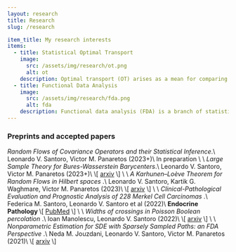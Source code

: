 ```yaml
---
layout: research
title: Research 
slug: /research

item_title: My research interests
items:
  - title: Statistical Optimal Transport
    image:
      src: /assets/img/research/ot.png
      alt: ot
    description: Optimal transport (OT) arises as a mean for comparing probability measures. It endows the space of probability measures with a peculiar geometrical structure, paving the way for its application in statistics, machine learning, and applied mathematics.
  - title: Functional Data Analysis
    image:
      src: /assets/img/research/fda.png
      alt: fda
    description: Functional data analysis (FDA) is a branch of statistics that analyses data providing information about curves, surfaces or anything else varying over a continuum. In its most general form, under an FDA framework, each sample element of functional data is considered to be a random function.
---
```


<!--- 
Preprints and accepted papers.
-->
<h3>Preprints and accepted papers</h3>
<em> Random Flows of Covariance Operators and their Statistical Inference</em>.\
Leonardo V. Santoro, Victor M. Panaretos (2023+)\
In preparation
\
\
<em>Large Sample Theory for Bures-Wasserstein Barycenters</em>.\
Leonardo V. Santoro, Victor M. Panaretos (2023+)\
\[ <a href="https://arxiv.org/abs/2305.15592">arxiv</a> \]
\
\
<em>A Karhunen–Loève Theorem for Random Flows in Hilbert spaces </em>.\
Leonardo V. Santoro, Kartik G. Waghmare, Victor M. Panaretos (2023)\
\[ <a href="https://arxiv.org/abs/2303.00702">arxiv</a> \]
\
\
<em>Clinical-Pathological Evaluation and Prognostic Analysis of 228 Merkel Cell Carcinomas </em>.\
Federica M. Santoro, Leonardo V. Santoro et al (2022)\
<strong>Endocrine Pathology </strong> \[ <a href="https://pubmed.ncbi.nlm.nih.gov/35551625/">PubMed</a> \]
\
\
<em>Widths of crossings in Poisson Boolean percolation </em>.\
Ioan Manolescu, Leonardo V. Santoro (2022)\
\[ <a href="https://arxiv.org/abs/2211.11661">arxiv</a> \]
\
\
<em>Nonparametric Estimation for SDE with Sparsely Sampled Paths: an FDA Perspective </em>.\
Neda M. Jouzdani, Leonardo V. Santoro, Victor M. Panaretos (2021)\
\[ <a href="https://arxiv.org/abs/2110.14433">arxiv</a> \]

<br />
